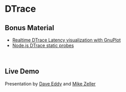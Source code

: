 DTrace
======

Bonus Material
--------------

* [Realtime DTrace Latency visualization with GnuPlot][0]
* [Node.js DTrace static probes][3]

<br />

Live Demo
---------

Presentation by [Dave Eddy][1] and [Mike Zeller][2]

[0]: http://www.youtube.com/watch?v=PnvszdcUgJc
[1]: http://www.daveeddy.com/
[2]: http://lightsandshapes.com/
[3]: https://github.com/bahamas10/node-dtrace-examples
